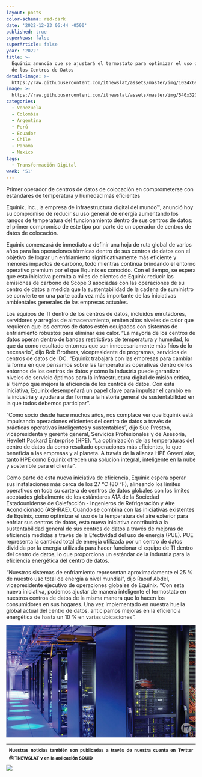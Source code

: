 ```yaml
---
layout: posts
color-schema: red-dark
date: '2022-12-23 06:44 -0500'
published: true
superNews: false
superArticle: false
year: '2022'
title: >-
  Equinix anuncia que se ajustará el termostato para optimizar el uso de energía
  de los Centros de Datos
detail-image: >-
  https://raw.githubusercontent.com/itnewslat/assets/master/img/1024x680/datacenter-on-g.jpg
image: >-
  https://raw.githubusercontent.com/itnewslat/assets/master/img/540x320/datacenter-on-p.jpg
categories:
  - Venezuela
  - Colombia
  - Argentina
  - Perú
  - Ecuador
  - Chile
  - Panama
  - Mexico
tags:
  - Transformación Digital
week: '51'
---
```

Primer operador de centros de datos de colocación en comprometerse con estándares de temperatura y humedad más eficientes

Equinix, Inc., la empresa de infraestructura digital del mundo™, anunció hoy su compromiso de reducir su uso general de energía aumentando los rangos de temperatura del funcionamiento dentro de sus centros de datos: el primer compromiso de este tipo por parte de un operador de centros de datos de colocación. 

Equinix comenzará de inmediato a definir una hoja de ruta global de varios años para las operaciones térmicas dentro de sus centros de datos con el objetivo de lograr un enfriamiento significativamente más eficiente y menores impactos de carbono, todo mientras continúa brindando el entorno operativo premium por el que Equinix es conocido. Con el tiempo, se espera que esta iniciativa permita a miles de clientes de Equinix reducir las emisiones de carbono de Scope 3 asociadas con las operaciones de su centro de datos a medida que la sustentabilidad de la cadena de suministro se convierte en una parte cada vez más importante de las iniciativas ambientales generales de las empresas actuales.

Los equipos de TI dentro de los centros de datos, incluidos enrutadores, servidores y arreglos de almacenamiento, emiten altos niveles de calor que requieren que los centros de datos estén equipados con sistemas de enfriamiento robustos para eliminar ese calor. “La mayoría de los centros de datos operan dentro de bandas restrictivas de temperatura y humedad, lo que da como resultado entornos que son innecesariamente más fríos de lo necesario”, dijo Rob Brothers, vicepresidente de programas, servicios de centros de datos de IDC. “Equinix trabajará con las empresas para cambiar la forma en que pensamos sobre las temperaturas operativas dentro de los entornos de los centros de datos y cómo la industria puede garantizar niveles de servicio óptimos para la infraestructura digital de misión crítica, al tiempo que mejora la eficiencia de los centros de datos. Con esta iniciativa, Equinix desempeñará un papel clave para impulsar el cambio en la industria y ayudará a dar forma a la historia general de sustentabilidad en la que todos debemos participar”.

“Como socio desde hace muchos años, nos complace ver que Equinix está impulsando operaciones eficientes del centro de datos a través de prácticas operativas inteligentes y sustentables”, dijo Sue Preston, vicepresidenta y gerente general, Servicios Profesionales y de Asesoría, Hewlett Packard Enterprise (HPE). “La optimización de las temperaturas del centro de datos da como resultado operaciones más eficientes, lo que beneficia a las empresas y al planeta. A través de la alianza HPE GreenLake, tanto HPE como Equinix ofrecen una solución integral, inteligente en la nube y sostenible para el cliente”.

Como parte de esta nueva iniciativa de eficiencia, Equinix espera operar sus instalaciones más cerca de los 27 °C (80 °F), alineando los límites operativos en toda su cartera de centros de datos globales con los límites aceptados globalmente de los estándares A1A de la Sociedad Estadounidense de Calefacción - Ingenieros de Refrigeración y Aire Acondicionado (ASHRAE). Cuando se combina con las iniciativas existentes de Equinix, como optimizar el uso de la temperatura del aire exterior para enfriar sus centros de datos, esta nueva iniciativa contribuirá a la sustentabilidad general de sus centros de datos a través de mejoras de eficiencia medidas a través de la Efectividad del uso de energía (PUE). PUE representa la cantidad total de energía utilizada por un centro de datos dividida por la energía utilizada para hacer funcionar el equipo de TI dentro del centro de datos, lo que proporciona un estándar de la industria para la eficiencia energética del centro de datos.
 
“Nuestros sistemas de enfriamiento representan aproximadamente el 25 % de nuestro uso total de energía a nivel mundial”, dijo Raouf Abdel, vicepresidente ejecutivo de operaciones globales de Equinix. “Con esta nueva iniciativa, podemos ajustar de manera inteligente el termostato en nuestros centros de datos de la misma manera que lo hacen los consumidores en sus hogares. Una vez implementado en nuestra huella global actual del centro de datos, anticipamos mejoras en la eficiencia energética de hasta un 10 % en varias ubicaciones”.

![](https://raw.githubusercontent.com/itnewslat/assets/master/img/540x320/datacenter-on-p.jpg)

<table style="height: 42px;" width="569">
<tbody>
<tr>
<td style="text-align: justify;"><sub><strong>Nuestras noticias también son publicadas a través de nuestra cuenta en Twitter <a href="https://twitter.com/itnewslat?lang=es">@ITNEWSLAT</a> y en la aplicación <a href="https://squidapp.co/en/">SQUID</a></strong></sub></td>
</tr>
</tbody>
</table>

<img src="https://tracker.metricool.com/c3po.jpg?hash=56f88a41e39ab42c063cc51676587a04"/>